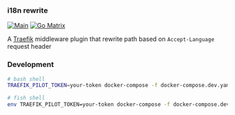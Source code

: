 ### i18n rewrite

[![Main](https://github.com/WLun001/i18n-rewrite/actions/workflows/main.yml/badge.svg)](https://github.com/WLun001/i18n-rewrite/actions/workflows/main.yml)
[![Go Matrix](https://github.com/WLun001/i18n-rewrite/actions/workflows/go-cross.yml/badge.svg)](https://github.com/WLun001/i18n-rewrite/actions/workflows/go-cross.yml)

A [Traefik](https://traefik.io) middleware plugin that rewrite path based on `Accept-Language` request header

### Development
```bash
# bash shell
TRAEFIK_PILOT_TOKEN=your-token docker-compose -f docker-compose.dev.yaml up

# fish shell
env TRAEFIK_PILOT_TOKEN=your-token docker-compose -f docker-compose.dev.yaml up
```
